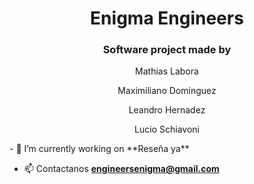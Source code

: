 <h1 align="center">Enigma Engineers</h1>
<h3 align="center">Software project made by</h3> <p align="center">Mathias Labora</p> <p align="center">Maximiliano Dominguez</p> <p align="center">Leandro Hernadez</p> <p align="center">Lucio Schiavoni </p>

<div aling="center">
- 🔭 I’m currently working on **Reseña ya**

- 📫 Contactanos **engineersenigma@gmail.com**
</div>






